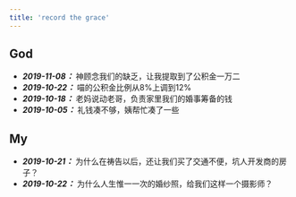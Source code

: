 ```yaml
---
title: 'record the grace'
---
```


## God <Badge type="success" text="恩典"/>

- ***2019-11-08：*** 神顾念我们的缺乏，让我提取到了公积金一万二
- ***2019-10-22：*** 喵的公积金比例从8%上调到12%
- ***2019-10-18：*** 老妈说动老哥，负责家里我们的婚事筹备的钱
- ***2019-10-05：*** 礼钱凑不够，姨帮忙凑了一些


## My <Badge type="error" text="抱怨"/>

- ***2019-10-21：*** 为什么在祷告以后，还让我们买了交通不便，坑人开发商的房子？
- ***2019-10-22：*** 为什么人生惟一一次的婚纱照，给我们这样一个摄影师？